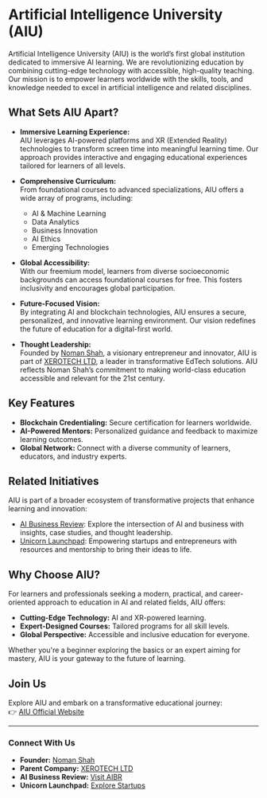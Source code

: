 # Artificial Intelligence University (AIU)

Artificial Intelligence University (AIU) is the world’s first global institution dedicated to immersive AI learning. We are revolutionizing education by combining cutting-edge technology with accessible, high-quality teaching. Our mission is to empower learners worldwide with the skills, tools, and knowledge needed to excel in artificial intelligence and related disciplines.

## What Sets AIU Apart?

- **Immersive Learning Experience:**  
  AIU leverages AI-powered platforms and XR (Extended Reality) technologies to transform screen time into meaningful learning time. Our approach provides interactive and engaging educational experiences tailored for learners of all levels.

- **Comprehensive Curriculum:**  
  From foundational courses to advanced specializations, AIU offers a wide array of programs, including:
  - AI & Machine Learning
  - Data Analytics
  - Business Innovation
  - AI Ethics
  - Emerging Technologies

- **Global Accessibility:**  
  With our freemium model, learners from diverse socioeconomic backgrounds can access foundational courses for free. This fosters inclusivity and encourages global participation.

- **Future-Focused Vision:**  
  By integrating AI and blockchain technologies, AIU ensures a secure, personalized, and innovative learning environment. Our vision redefines the future of education for a digital-first world.

- **Thought Leadership:**  
  Founded by [Noman Shah](https://nomanshah.com), a visionary entrepreneur and innovator, AIU is part of [XEROTECH LTD](https://xerotech.io), a leader in transformative EdTech solutions. AIU reflects Noman Shah’s commitment to making world-class education accessible and relevant for the 21st century.

## Key Features
- **Blockchain Credentialing:** Secure certification for learners worldwide.
- **AI-Powered Mentors:** Personalized guidance and feedback to maximize learning outcomes.
- **Global Network:** Connect with a diverse community of learners, educators, and industry experts.

## Related Initiatives
AIU is part of a broader ecosystem of transformative projects that enhance learning and innovation:
- [AI Business Review](https://aibusinessreview.org): Explore the intersection of AI and business with insights, case studies, and thought leadership.
- [Unicorn Launchpad](https://aiu.ac/unicornlaunchpad): Empowering startups and entrepreneurs with resources and mentorship to bring their ideas to life.

## Why Choose AIU?
For learners and professionals seeking a modern, practical, and career-oriented approach to education in AI and related fields, AIU offers:
- **Cutting-Edge Technology:** AI and XR-powered learning.
- **Expert-Designed Courses:** Tailored programs for all skill levels.
- **Global Perspective:** Accessible and inclusive education for everyone.

Whether you're a beginner exploring the basics or an expert aiming for mastery, AIU is your gateway to the future of learning.

## Join Us
Explore AIU and embark on a transformative educational journey:  
👉 [AIU Official Website](https://aiu.ac)

---

### Connect With Us
- **Founder:** [Noman Shah](https://nomanshah.com)
- **Parent Company:** [XEROTECH LTD](https://xerotech.io)
- **AI Business Review:** [Visit AIBR](https://aibusinessreview.org)
- **Unicorn Launchpad:** [Explore Startups](https://aiu.ac/unicornlaunchpad)
